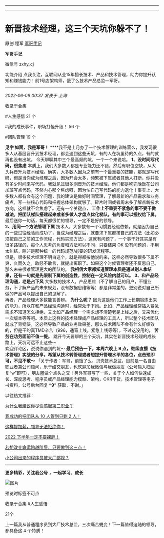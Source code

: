 ----------------------------------------
----------------------------------------
#  新晋技术经理，这三个天坑你躲不了！

原创 程军  [ 军哥手记 ](javascript:void\(0\);)

**军哥手记** ![]()

微信号 zxhy_cj

功能介绍 点我关注，互联网从业15年擅长技术、产品和技术管理，助力你提升认知和赚钱能力！前1号店架构师，饿了么技术产品总监—军哥。

____

_2022-06-09 00:37_ _发表于 上海_

收录于合集

#人生感悟 21 个

#我的成长事件，职场打怪升级！ 56 个

#团队管理 19 个

**见字 如面，我是军哥！**
****我不是上月办了一个技术管理的训练营么，我发现很多人从基层晋升到技术经理，都会遇到这些天坑，有的人在坑里待的久点，有的就再也没有出坑。
今天聊聊其中三个最高频的坑，一个一个来说哈。 **1、没时间写代码，很焦虑**
本质上，我们大多数人都是专业能力还不错，然后有职位空缺，从大头兵晋升为技术经理。确实，大多数人因为之前有一个最重要的技能，那就是写代码，但是当你成为经理之后，因为开会太多，频繁被下属或者其他人打断，你并没有多少时间来写代码。我就见过很多刚晋升的技术经理，他们都是吃完晚饭在公司加班写点代码，不然内心那个焦虑呀，因为怕自己写代码的能力退化！事实上，大多数人都有会有这个问题，我的建议是做好时间管理，了解最新的产品需求和业务痛点，写一些核心代码和把握总体架构就够了。碎片时间或者周末多了解点新技术方向，这样就不会焦虑了。还有一个关键点，
**工作上不重要不紧急的事不要干做减法，把团队梯队搭建起来或者多做人才盘点优化梯队，有的事可以授权给下属。**
最后送你一句话，每天都很忙的领导，一定不是好的领导。  
 **2、用同一个方法管理下属**
技术人，大多数有一个习惯要经验依赖，就是因为自己的一些过往经验而成功了，当成为经理之后，就要求下属都按自己的方法（比如必须按自己之前的工作流程，代码实现方法），这就有问题了，一个事干好其实是有很多路径的，每个人思考的角度和方法可以不同，只要结果
OK 没有问题的，不用太纠结，除非是那种统一的代码规范/必要的研发流程等。  
但是，很多技术经理不明白这个，就是得都按他说的来，这样必然导致很多下属不爽，久而久之，敢怒不敢言，就提出离职了。如果这个时候管理者还不反思自己，那么未来很难管理更大的团队的。
**我相信大家都知道管理本质是通过别人拿结果，还有一句就是先限制下属的创造性，控制在一定风险内就可以。** **3、和产品经理沟通，老是占下风**
大多数的技术人，产品思维（不了解自己的用户，不懂业务，不了解产品的未来规划，没有数据思维等等）都是非常差的，更别说对自己所做的产品可以提出自己的见解了。  
再者，产品经理大多数能言善辩。 **为什么呢？**
因为这是他们工作上长期锻炼出来的能力，所以在和产品经理沟通时，经常处于下风。比如，产品经理经常插入紧急需求不知道怎么拒绝，又比如产品经理一个需求想不清楚老是上线之后，又来优化一次版本等等吧。本质上这样的技术经理成产品经理的工具人，所以整个技术团队就成了背锅侠，这必然导致产品的业务效果差，那么技术团队不会有什么好绩效的，但是干的真TMD辛苦（996，通宵上线，紧急上线等等），不过这没用的，
**苦劳在功劳面前不值一提。** 跳开今天要聊的三个天坑，其实在新晋技术经理的成长路上，天坑可远不止这些～  
欢迎评论区，说说你遇到的坑～ **最后预告一下，本周六晚上 9
点，继续直播《技术管理》实战的分享，希望从技术转管理或者想提升管理水平的各位，点击预即可，不见不散～**
「关于作者：军哥，前饿了么、贝壳技术总监，目前是一名自由职业者兼公司顾问，乐于结交朋友，也欢迎加我微信与我做朋友（公号输入框回复“w”即可），朋友圈做个点头之交！另外军哥写了一些，关于个人如何快速成长、深度思考、程序员或产品经理能力模型、架构，OKR干货，技术管理等电子书资料，公号后台回复
**“9”** 获取，不谢。」  

以往热文推荐：

[为什么我建议你尽快搞起第二职业？](http://mp.weixin.qq.com/s?__biz=MzA3MDU2MjM4Ng==&mid=2247496005&idx=1&sn=b3aca38b7b41962c2795ab36709d3434&chksm=9f385678a84fdf6ec2ae00d7c20fa23f889f43052448fe4b66d74fac527c2b4f2af1fe2cd1ff&scene=21#wechat_redirect)

[我成功的把团队从 10 人管到只剩 2
人！](http://mp.weixin.qq.com/s?__biz=MzA3MDU2MjM4Ng==&mid=2247495987&idx=1&sn=45d76890e5c3089f2b71f8267f5d1dd0&chksm=9f38560ea84fdf18d53689dc130fd025ca4da46918e8dc9e8914908affc18185d8d2f2dbc412&scene=21#wechat_redirect)  

[这样提加薪，领导无法拒绝你！](http://mp.weixin.qq.com/s?__biz=MzA3MDU2MjM4Ng==&mid=2247495995&idx=1&sn=67cb2ecb9cbf6ce5dfd2862d0d0e96d3&chksm=9f385606a84fdf10deaef0e650b05e90d54bdd56fca19152ea5d93212dd33b4fb9fa63a859cb&scene=21#wechat_redirect)

[2022
下半年一定不要裸辞！](http://mp.weixin.qq.com/s?__biz=MzA3MDU2MjM4Ng==&mid=2247495925&idx=1&sn=e34bc56762b038198b67f6533b537bd2&chksm=9f3857c8a84fdede293d2b7c735368a339dc367ba1ede283c9705f637561cf00af43c2dc0588&scene=21#wechat_redirect)

[若想改变命运跨越阶层，只要做到这三点！](http://mp.weixin.qq.com/s?__biz=MzA3MDU2MjM4Ng==&mid=2247495631&idx=1&sn=e36b77b842a3f1bee7629cf203771fb6&chksm=9f3848f2a84fc1e4b67349354b832ae52e320b01fa675cee130e87de5f188d8f6a388e0acd27&scene=21#wechat_redirect)

[小公司出来的程序员被大厂鄙视？](http://mp.weixin.qq.com/s?__biz=MzA3MDU2MjM4Ng==&mid=2247495474&idx=1&sn=ee3fe0d44666e11c581812f6a039a973&chksm=9f38480fa84fc11924759b7b22c51fce2bd5f087fb987e3d220ee80caf42aaa8507458dad6f2&scene=21#wechat_redirect)

  

* * *

  

 **更多精彩，关注我公号** **，一起学习、成长**

![图片](https://mmbiz.qpic.cn/mmbiz_png/b96CibCt70iaajvl7fD4ZCicMcjhXMp1v6UibM134tIsO1j5yqHyNhh9arj090oAL7zGhRJRq6cFqFOlDZMleLl4pw/640?wx_fmt=png)

预览时标签不可点

收录于合集 #人生感悟

21个

上一篇我从普通程序员到大厂技术总监，三次痛苦蜕变！下一篇值得追随的领导，都具备这 4 个特质！

